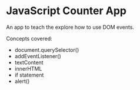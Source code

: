# JavaScript Counter App 

An app to teach the explore how to use DOM events. 

Concepts covered: 

- document.querySelector()
- addEventListener()
- textContent
- innerHTML
- if statement 
- alert()
